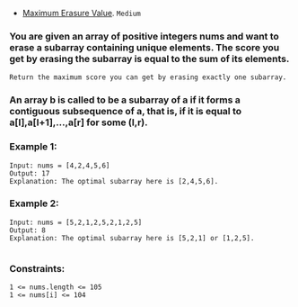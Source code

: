 - [Maximum Erasure Value](https://leetcode.com/problems/maximum-erasure-value/).
`Medium`

### You are given an array of positive integers nums and want to erase a subarray containing unique elements. The score you get by erasing the subarray is equal to the sum of its elements.

``Return the maximum score you can get by erasing exactly one subarray.``

### An array b is called to be a subarray of a if it forms a contiguous subsequence of a, that is, if it is equal to a[l],a[l+1],...,a[r] for some (l,r).

 

### Example 1:
```
Input: nums = [4,2,4,5,6]
Output: 17
Explanation: The optimal subarray here is [2,4,5,6].
```
### Example 2:
```
Input: nums = [5,2,1,2,5,2,1,2,5]
Output: 8
Explanation: The optimal subarray here is [5,2,1] or [1,2,5].
 
```
### Constraints:
```
1 <= nums.length <= 105
1 <= nums[i] <= 104
```
